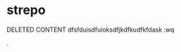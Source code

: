 strepo
========
DELETED CONTENT
dfsfduisdfuioksdfjkdfkudfkfdask
:wq






















































































.
